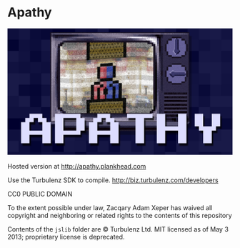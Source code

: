 Apathy
======

![Apathy](splash.jpg)

Hosted version at http://apathy.plankhead.com

Use the Turbulenz SDK to compile. http://biz.turbulenz.com/developers

CC0 PUBLIC DOMAIN

To the extent possible under law, Zacqary Adam Xeper has waived all copyright and neighboring or related rights to the contents of this repository

Contents of the `jslib` folder are © Turbulenz Ltd. MIT licensed as of May 3 2013; proprietary license is deprecated.
